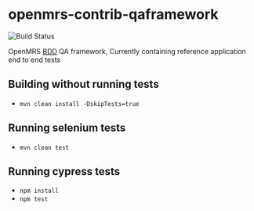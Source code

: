 # openmrs-contrib-qaframework

![Build Status](https://ci.openmrs.org/plugins/servlet/wittified/build-status/CONTRIB-QA)

OpenMRS [BDD](https://en.wikipedia.org/wiki/Behavior-driven_development) QA framework, Currently containing reference application end to end tests

## Building without running tests
- `mvn clean install -DskipTests=true`

## Running selenium tests
- `mvn clean test`

## Running cypress tests
- `npm install`
- `npm test`
